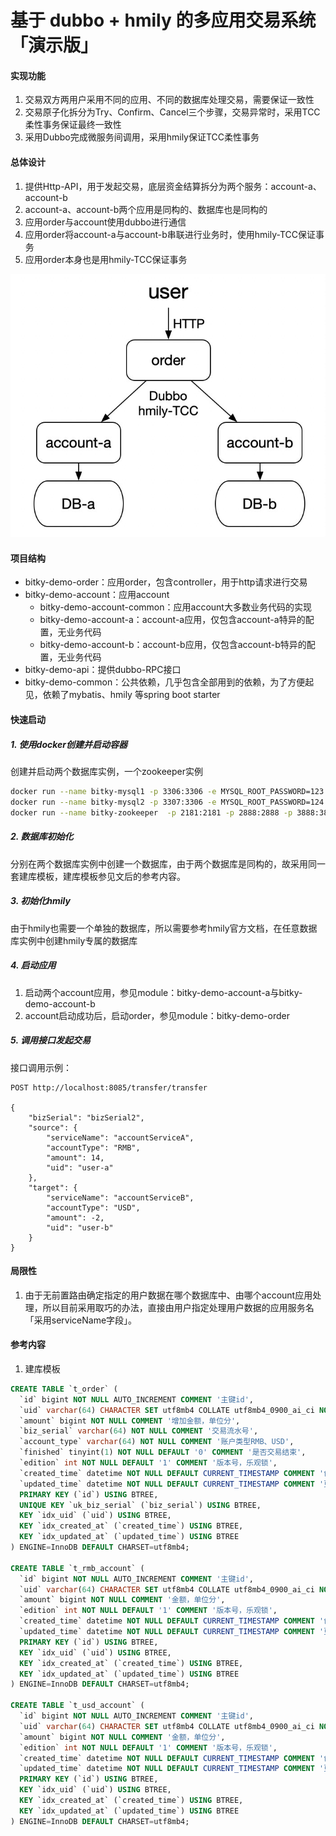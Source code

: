 # 基于 dubbo + hmily 的多应用交易系统「演示版」

#### 实现功能
1. 交易双方两用户采用不同的应用、不同的数据库处理交易，需要保证一致性
2. 交易原子化拆分为Try、Confirm、Cancel三个步骤，交易异常时，采用TCC柔性事务保证最终一致性
3. 采用Dubbo完成微服务间调用，采用hmily保证TCC柔性事务

#### 总体设计

1. 提供Http-API，用于发起交易，底层资金结算拆分为两个服务：account-a、account-b
2. account-a、account-b两个应用是同构的、数据库也是同构的
3. 应用order与account使用dubbo进行通信
4. 应用order将account-a与account-b串联进行业务时，使用hmily-TCC保证事务
5. 应用order本身也是用hmily-TCC保证事务

![项目架构图](./photo/dubbo-with-hmily.jpg)   

#### 项目结构
- bitky-demo-order：应用order，包含controller，用于http请求进行交易
- bitky-demo-account：应用account
    - bitky-demo-account-common：应用account大多数业务代码的实现
    - bitky-demo-account-a：account-a应用，仅包含account-a特异的配置，无业务代码
    - bitky-demo-account-b：account-b应用，仅包含account-b特异的配置，无业务代码
- bitky-demo-api：提供dubbo-RPC接口
- bitky-demo-common：公共依赖，几乎包含全部用到的依赖，为了方便起见，依赖了mybatis、hmily 等spring boot starter

#### 快速启动

##### 1. 使用docker创建并启动容器
创建并启动两个数据库实例，一个zookeeper实例
```bash
docker run --name bitky-mysql1 -p 3306:3306 -e MYSQL_ROOT_PASSWORD=123 -d mysql
docker run --name bitky-mysql2 -p 3307:3306 -e MYSQL_ROOT_PASSWORD=124 -d mysql
docker run --name bitky-zookeeper  -p 2181:2181 -p 2888:2888 -p 3888:3888 -p 8080:8080  -d zookeeper
```

##### 2. 数据库初始化
分别在两个数据库实例中创建一个数据库，由于两个数据库是同构的，故采用同一套建库模板，建库模板参见文后的参考内容。

##### 3. 初始化hmily
由于hmily也需要一个单独的数据库，所以需要参考hmily官方文档，在任意数据库实例中创建hmily专属的数据库

##### 4. 启动应用
1. 启动两个account应用，参见module：bitky-demo-account-a与bitky-demo-account-b
2. account启动成功后，启动order，参见module：bitky-demo-order

##### 5. 调用接口发起交易
接口调用示例：
```http request
POST http://localhost:8085/transfer/transfer

{
    "bizSerial": "bizSerial2",
    "source": {
        "serviceName": "accountServiceA",
        "accountType": "RMB",
        "amount": 14,
        "uid": "user-a"
    },
    "target": {
        "serviceName": "accountServiceB",
        "accountType": "USD",
        "amount": -2,
        "uid": "user-b"
    }
}

```

#### 局限性
1. 由于无前置路由确定指定的用户数据在哪个数据库中、由哪个account应用处理，所以目前采用取巧的办法，直接由用户指定处理用户数据的应用服务名「采用serviceName字段」。

#### 参考内容
1. 建库模板
```SQL
CREATE TABLE `t_order` (
  `id` bigint NOT NULL AUTO_INCREMENT COMMENT '主键id',
  `uid` varchar(64) CHARACTER SET utf8mb4 COLLATE utf8mb4_0900_ai_ci NOT NULL COMMENT '用户id',
  `amount` bigint NOT NULL COMMENT '增加金额，单位分',
  `biz_serial` varchar(64) NOT NULL COMMENT '交易流水号',
  `account_type` varchar(64) NOT NULL COMMENT '账户类型RMB、USD',
  `finished` tinyint(1) NOT NULL DEFAULT '0' COMMENT '是否交易结束',
  `edition` int NOT NULL DEFAULT '1' COMMENT '版本号，乐观锁',
  `created_time` datetime NOT NULL DEFAULT CURRENT_TIMESTAMP COMMENT '创建时间',
  `updated_time` datetime NOT NULL DEFAULT CURRENT_TIMESTAMP COMMENT '更新时间',
  PRIMARY KEY (`id`) USING BTREE,
  UNIQUE KEY `uk_biz_serial` (`biz_serial`) USING BTREE,
  KEY `idx_uid` (`uid`) USING BTREE,
  KEY `idx_created_at` (`created_time`) USING BTREE,
  KEY `idx_updated_at` (`updated_time`) USING BTREE
) ENGINE=InnoDB DEFAULT CHARSET=utf8mb4;

CREATE TABLE `t_rmb_account` (
  `id` bigint NOT NULL AUTO_INCREMENT COMMENT '主键id',
  `uid` varchar(64) CHARACTER SET utf8mb4 COLLATE utf8mb4_0900_ai_ci NOT NULL COMMENT '用户id',
  `amount` bigint NOT NULL COMMENT '金额，单位分',
  `edition` int NOT NULL DEFAULT '1' COMMENT '版本号，乐观锁',
  `created_time` datetime NOT NULL DEFAULT CURRENT_TIMESTAMP COMMENT '创建时间',
  `updated_time` datetime NOT NULL DEFAULT CURRENT_TIMESTAMP COMMENT '更新时间',
  PRIMARY KEY (`id`) USING BTREE,
  KEY `idx_uid` (`uid`) USING BTREE,
  KEY `idx_created_at` (`created_time`) USING BTREE,
  KEY `idx_updated_at` (`updated_time`) USING BTREE
) ENGINE=InnoDB DEFAULT CHARSET=utf8mb4;

CREATE TABLE `t_usd_account` (
  `id` bigint NOT NULL AUTO_INCREMENT COMMENT '主键id',
  `uid` varchar(64) CHARACTER SET utf8mb4 COLLATE utf8mb4_0900_ai_ci NOT NULL COMMENT '用户id',
  `amount` bigint NOT NULL COMMENT '金额，单位分',
  `edition` int NOT NULL DEFAULT '1' COMMENT '版本号，乐观锁',
  `created_time` datetime NOT NULL DEFAULT CURRENT_TIMESTAMP COMMENT '创建时间',
  `updated_time` datetime NOT NULL DEFAULT CURRENT_TIMESTAMP COMMENT '更新时间',
  PRIMARY KEY (`id`) USING BTREE,
  KEY `idx_uid` (`uid`) USING BTREE,
  KEY `idx_created_at` (`created_time`) USING BTREE,
  KEY `idx_updated_at` (`updated_time`) USING BTREE
) ENGINE=InnoDB DEFAULT CHARSET=utf8mb4;

```
